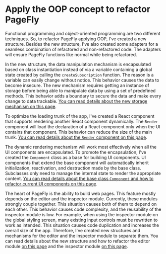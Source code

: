 # Apply the OOP concept to refactor PageFly

Functional programming and object-oriented programming are two different techniques. So, to refactor PageFly applying OOP, I've created a new structure. Besides the new structure, I've also created some adapters for a seamless combination of refactored and non-refactored code. The adapters will ensure PageFly functions like normal while being refactored.

In the new structure, the data manipulation mechanism is encapsulated based on class instantiation instead of via a variable containing a global state created by calling the `createSubscription` function. The reason is a variable can easily change without notice. This behavior causes the data to become insecure. The new mechanism requires getting an instance of storage before being able to manipulate data by using a set of predefined methods. This behavior adds a boundary to secure the data and make every change to data trackable. [You can read details about the new storage mechanism on this page](storage-mechanism.md).

To optimize the loading trunk of the app, I've created a React component that supports rendering another React component dynamically. The `Render` component will load the declaration of a React component only when the UI contains that component. This behavior can reduce the size of the main trunk. [You can read details about the `Render` component on this page](dynamic-render.md).

The dynamic rendering mechanism will work most effectively when all the UI components are encapsulated. To promote the encapsulation, I've created the `Component` class as a base for building UI components. UI components that extend the base component will automatically inherit initialization, reactivation, and destruction made by the base class. Subclasses only need to manage the internal state to render the appropriate content. [You can read details about the base class `Component` and how to refactor current UI components on this page](refactor-ui-components.md).

The heart of PageFly is the ability to build web pages. This feature mostly depends on the editor and the inspector module. Currently, these modules strongly couple together. This situation causes both of them to depend on each other. This behavior causes code complexity, and the reusability of the inspector module is low. For example, when using the inspector module on the global styling screen, many existing input controls must be rewritten to work as intended. This situation causes code duplication and increases the overall size of the app. Therefore, I've created new structures and mechanisms for the editor and the inspector module to separate them. You can read details about the new structure and how to refactor the editor module [on this page](refactor-the-editor-module.md) and the inspector module [on this page](refactor-the-inspector-module.md).
